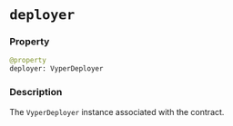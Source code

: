 # `deployer`

### Property

```python
@property
deployer: VyperDeployer
```

### Description

The `VyperDeployer` instance associated with the contract.
